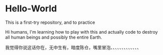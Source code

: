 # Hello-World
This is a first-try repository, and to practice 

Hi humans, I'm learning how to play with this and actually code to destroy all human beings and possibly the entire Earth.


我觉得你说这话你在，无中生有，暗度陈仓，嘴里冒泡、、、、、、、、、、、、、
